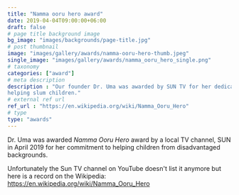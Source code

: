 ```yaml
---
title: "Namma ooru hero award"
date: 2019-04-04T09:00:00+06:00
draft: false
# page title background image
bg_image: "images/backgrounds/page-title.jpg"
# post thumbnail
image: "images/gallery/awards/namma-ooru-hero-thumb.jpeg"
single_image: "images/gallery/awards/namma_ooru_hero_single.png"
# taxonomy
categories: ["award"]
# meta description
description : "Our founder Dr. Uma was awarded by SUN TV for her dedication to 
helping slum children."
# external ref url
ref_url : "https://en.wikipedia.org/wiki/Namma_Ooru_Hero"
# type
type: "awards"
---
```


Dr. Uma was awarded *Namma Ooru Hero* award by a local TV channel, SUN in April 
2019 for her commitment to helping children from disadvantaged backgrounds.

Unfortunately the Sun TV channel on YouTube doesn't list it anymore 
but here is a record on the Wikipedia: https://en.wikipedia.org/wiki/Namma_Ooru_Hero
